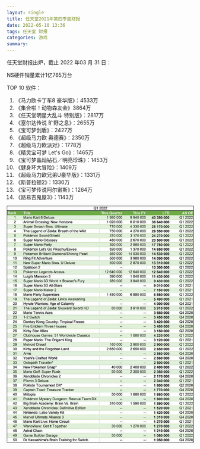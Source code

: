 ```yaml
---
layout: single
title: 任天堂2021年第四季度财报
date: 2022-05-10 13:36
tags: 任天堂 财报
categories: 游戏
summary: 
---
```


任天堂财报出炉，截止 2022 年03 月 31 日：

NS硬件销量累计1亿765万台

TOP 10 软件：

1. 《马力欧卡丁车8 豪华版》：4533万
2. 《集合啦！动物森友会》3864万
3. 《任天堂明星大乱斗 特别版》：2817万
4. 《塞尔达传说 旷野之息》：2655万
5. 《宝可梦剑盾》：2427万
6. 《超级马力欧 奥德赛》：2350万
7. 《超级马力欧派对》：1778万
8. 《精灵宝可梦 Let's Go》：1465万
9. 《宝可梦晶灿钻石／明亮珍珠》：1453万
10. 《健身环大冒险》：1409万
11. 《超级马力欧兄弟U豪华版》：1331万
12. 《斯普拉顿2》：1330万
13. 《宝可梦传说阿尔宙斯》：1264万
14. 《路易吉鬼屋3》：1143万

![image](/assets/images/2022-05-10/任天堂第一方游戏销量.jpg)
